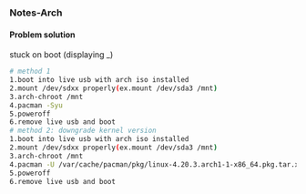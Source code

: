 ### Notes-Arch  

#### Problem solution  
stuck on boot (displaying \_)  
```bash
# method 1
1.boot into live usb with arch iso installed
2.mount /dev/sdxx properly(ex.mount /dev/sda3 /mnt)
3.arch-chroot /mnt
4.pacman -Syu
5.poweroff
6.remove live usb and boot
# method 2: downgrade kernel version
1.boot into live usb with arch iso installed
2.mount /dev/sdxx properly(ex.mount /dev/sda3 /mnt)
3.arch-chroot /mnt
4.pacman -U /var/cache/pacman/pkg/linux-4.20.3.arch1-1-x86_64.pkg.tar.xz # example filename
5.poweroff
6.remove live usb and boot
```
